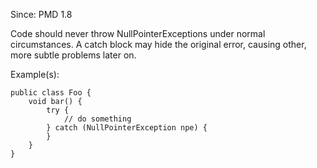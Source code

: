 Since: PMD 1.8

Code should never throw NullPointerExceptions under normal circumstances.  A catch block may hide the
original error, causing other, more subtle problems later on.

Example(s):
```
public class Foo {
    void bar() {
        try {
            // do something
        } catch (NullPointerException npe) {
        }
    }
}
```

